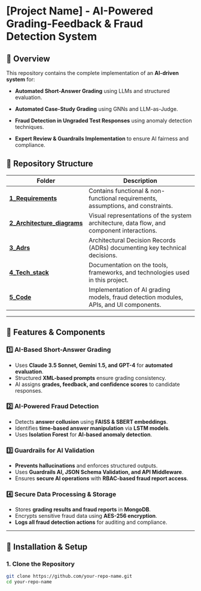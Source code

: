 # **[Project Name] - AI-Powered Grading-Feedback & Fraud Detection System**

## **📌 Overview**
This repository contains the complete implementation of an **AI-driven system** for:
- **Automated Short-Answer Grading** using LLMs and structured evaluation.  
- **Automated Case-Study Grading** using GNNs and LLM-as-Judge.  

- **Fraud Detection in Ungraded Test Responses** using anomaly detection techniques.  
- **Expert Review & Guardrails Implementation** to ensure AI fairness and compliance.  

## **📁 Repository Structure**
| Folder | Description |
|--------|------------|
| **[1_Requirements](./1_Requirements/)** | Contains functional & non-functional requirements, assumptions, and constraints. |
| **[2_Architecture_diagrams](./2_Architecture_diagrams/)** | Visual representations of the system architecture, data flow, and component interactions. |
| **[3_Adrs](./3_Adrs/)** | Architectural Decision Records (ADRs) documenting key technical decisions. |
| **[4_Tech_stack](./4_Tech_stack/)** | Documentation on the tools, frameworks, and technologies used in this project. |
| **[5_Code](./5_Code/)** | Implementation of AI grading models, fraud detection modules, APIs, and UI components. |

---

## **📝 Features & Components**
### **1️⃣ AI-Based Short-Answer Grading**
- Uses **Claude 3.5 Sonnet, Gemini 1.5, and GPT-4** for **automated evaluation**.  
- Structured **XML-based prompts** ensure grading consistency.  
- AI assigns **grades, feedback, and confidence scores** to candidate responses.  

### **2️⃣ AI-Powered Fraud Detection**
- Detects **answer collusion** using **FAISS & SBERT embeddings**.  
- Identifies **time-based answer manipulation** via **LSTM models**.  
- Uses **Isolation Forest** for **AI-based anomaly detection**.  

### **3️⃣ Guardrails for AI Validation**
- **Prevents hallucinations** and enforces structured outputs.  
- Uses **Guardrails AI, JSON Schema Validation, and API Middleware**.  
- Ensures **secure AI operations** with **RBAC-based fraud report access**.  

### **4️⃣ Secure Data Processing & Storage**
- Stores **grading results and fraud reports** in **MongoDB**.  
- Encrypts sensitive fraud data using **AES-256 encryption**.  
- **Logs all fraud detection actions** for auditing and compliance.  

---

## **🚀 Installation & Setup**
### **1. Clone the Repository**
```sh
git clone https://github.com/your-repo-name.git
cd your-repo-name
